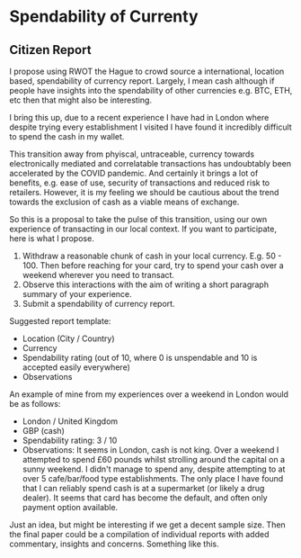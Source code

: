 # Spendability of Currenty
## Citizen Report

I propose using RWOT the Hague to crowd source a international, location based, spendability of currency report. Largely, I mean cash although if people have insights into the spendability of other currencies e.g. BTC, ETH, etc then that might also be interesting.

I bring this up, due to a recent experience I have had in London where despite trying every establishment I visited I have found it incredibly difficult to spend the cash in my wallet. 

This transition away from phyiscal, untraceable, currency towards electronically mediated and correlatable transactions has undoubtably been accelerated by the COVID pandemic. And certainly it brings a lot of benefits, e.g. ease of use, security of transactions and reduced risk to retailers. However, it is my feeling we should be cautious about the trend towards the exclusion of cash as a viable means of exchange. 

So this is a proposal to take the pulse of this transition, using our own experience of transacting in our local context. If you want to participate, here is what I propose.

1. Withdraw a reasonable chunk of cash in your local currency. E.g. 50 - 100. Then before reaching for your card, try to spend your cash over a weekend wherever you need to transact.
2. Observe this interactions with the aim of writing a short paragraph summary of your experience.
3. Submit a spendability of currency report.

Suggested report template:

* Location (City / Country)
* Currency 
* Spendability rating (out of 10, where 0 is unspendable and 10 is accepted easily everywhere) 
* Observations

An example of mine from my experiences over a weekend in London would be as follows:

* London / United Kingdom
* GBP (cash)
* Spendability rating: 3 / 10
* Observations: It seems in London, cash is not king. Over a weekend I attempted to spend £60 pounds whilst strolling around the capital on a sunny weekend. I didn't manage to spend any, despite attempting to at over 5 cafe/bar/food type establishments. The only place I have found that I can reliably spend cash is at a supermarket (or likely a drug dealer). It seems that card has become the default, and often only payment option available. 
 
Just an idea, but might be interesting if we get a decent sample size. Then the final paper could be a compilation of individual reports with added commentary, insights and concerns. Something like this.
